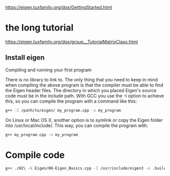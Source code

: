 https://eigen.tuxfamily.org/dox/GettingStarted.html

# the long tutorial
https://eigen.tuxfamily.org/dox/group__TutorialMatrixClass.html

## Install eigen
Compiling and running your first program

There is no library to link to. The only thing that you need to keep in mind when compiling the above program is that the compiler must be able to find the Eigen header files. The directory in which you placed Eigen's source code must be in the include path. With GCC you use the -I option to achieve this, so you can compile the program with a command like this:
```bash
g++ -I /path/to/eigen/ my_program.cpp -o my_program 
```

On Linux or Mac OS X, another option is to symlink or copy the Eigen folder into /usr/local/include/. This way, you can compile the program with:
```bash
g++ my_program.cpp -o my_program 
```

# Compile code
```bash
g++ ./02\ -\ Eigen/00-Eigen_Basics.cpp -I /usr/include/eigen3 -o .build/00-Eigen_Basics && ./.build/00-Eigen_Basics
```